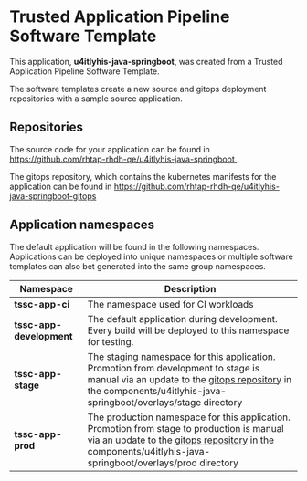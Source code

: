 # Trusted Application Pipeline Software Template

This application, **u4itlyhis-java-springboot**, was created from a Trusted Application Pipeline Software Template.

The software templates create a new source and gitops deployment repositories with a sample source application. 

## Repositories

The source code for your application can be found in [https://github.com/rhtap-rhdh-qe/u4itlyhis-java-springboot ](https://github.com/rhtap-rhdh-qe/u4itlyhis-java-springboot ).
 
The gitops repository, which contains the kubernetes manifests for the application can be found in 
[https://github.com/rhtap-rhdh-qe/u4itlyhis-java-springboot-gitops ](https://github.com/rhtap-rhdh-qe/u4itlyhis-java-springboot-gitops ) 

## Application namespaces 

The default application will be found in the following namespaces. Applications can be deployed into unique namespaces or multiple software templates can also bet generated into the same group namespaces.  

|  Namespace   |  Description   |  
| -------- | -------- |
| **tssc-app-ci** | The namespace used for CI workloads |
| **tssc-app-development** | The default application during development. Every build will be deployed to this namespace for testing. |
| **tssc-app-stage** | The staging namespace for this application. Promotion from development to stage is manual via an update to the [gitops repository](https://github.com/rhtap-rhdh-qe/u4itlyhis-java-springboot-gitops ) in the components/u4itlyhis-java-springboot/overlays/stage directory |
| **tssc-app-prod** | The production namespace for this application. Promotion from stage to production is manual via an update to the [gitops repository](https://github.com/rhtap-rhdh-qe/u4itlyhis-java-springboot-gitops ) in the components/u4itlyhis-java-springboot/overlays/prod directory |